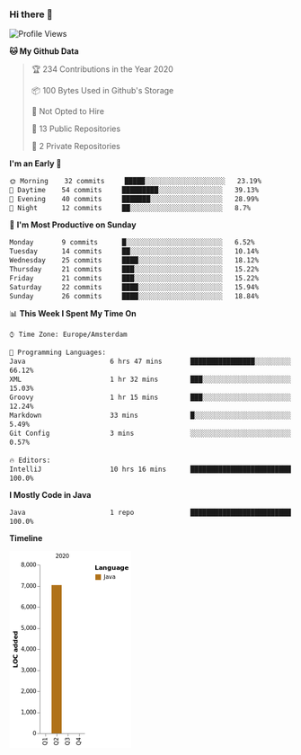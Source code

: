 ### Hi there 👋


<!--START_SECTION:waka-->
![Profile Views](http://img.shields.io/badge/Profile%20Views-83-blue)

**🐱 My Github Data** 

> 🏆 234 Contributions in the Year 2020
 > 
> 📦 100 Bytes Used in Github's Storage 
 > 
> 🚫 Not Opted to Hire
 > 
> 📜 13 Public Repositories 
 > 
> 🔑 2 Private Repositories  

**I'm an Early 🐤** 

```text
🌞 Morning    32 commits     █████░░░░░░░░░░░░░░░░░░░░   23.19% 
🌆 Daytime    54 commits     █████████░░░░░░░░░░░░░░░░   39.13% 
🌃 Evening    40 commits     ███████░░░░░░░░░░░░░░░░░░   28.99% 
🌙 Night      12 commits     ██░░░░░░░░░░░░░░░░░░░░░░░   8.7%

```
📅 **I'm Most Productive on Sunday** 

```text
Monday       9 commits      █░░░░░░░░░░░░░░░░░░░░░░░░   6.52% 
Tuesday      14 commits     ██░░░░░░░░░░░░░░░░░░░░░░░   10.14% 
Wednesday    25 commits     ████░░░░░░░░░░░░░░░░░░░░░   18.12% 
Thursday     21 commits     ███░░░░░░░░░░░░░░░░░░░░░░   15.22% 
Friday       21 commits     ███░░░░░░░░░░░░░░░░░░░░░░   15.22% 
Saturday     22 commits     ████░░░░░░░░░░░░░░░░░░░░░   15.94% 
Sunday       26 commits     ████░░░░░░░░░░░░░░░░░░░░░   18.84%

```


📊 **This Week I Spent My Time On** 

```text
⌚︎ Time Zone: Europe/Amsterdam

💬 Programming Languages: 
Java                     6 hrs 47 mins       ████████████████░░░░░░░░░   66.12% 
XML                      1 hr 32 mins        ███░░░░░░░░░░░░░░░░░░░░░░   15.03% 
Groovy                   1 hr 15 mins        ███░░░░░░░░░░░░░░░░░░░░░░   12.24% 
Markdown                 33 mins             █░░░░░░░░░░░░░░░░░░░░░░░░   5.49% 
Git Config               3 mins              ░░░░░░░░░░░░░░░░░░░░░░░░░   0.57%

🔥 Editors: 
IntelliJ                 10 hrs 16 mins      █████████████████████████   100.0%

```

**I Mostly Code in Java** 

```text
Java                     1 repo              █████████████████████████   100.0%

```


**Timeline**

![Chart not found](https://raw.githubusercontent.com/powercasgamer/powercasgamer/master/charts/bar_graph.png) 


<!--END_SECTION:waka-->
